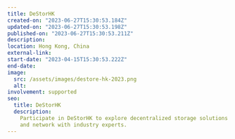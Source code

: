 ```yaml
---
title: DeStorHK
created-on: "2023-06-27T15:30:53.184Z"
updated-on: "2023-06-27T15:30:53.198Z"
published-on: "2023-06-27T15:30:53.211Z"
description:
location: Hong Kong, China
external-link:
start-date: "2023-04-15T15:30:53.222Z"
end-date:
image:
  src: /assets/images/destore-hk-2023.png
  alt:
involvement: supported
seo:
  title: DeStorHK
  description:
    Participate in DeStorHK to explore decentralized storage solutions
    and network with industry experts.
---
```

